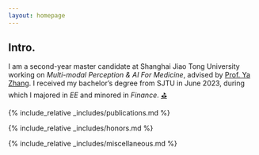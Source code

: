 ```yaml
---
layout: homepage
---
```


## Intro.
I am a second-year master candidate at Shanghai Jiao Tong University working on _Multi-modal Perception & AI For Medicine_, advised by [Prof. Ya Zhang](https://annzhanglion.github.io/). I received my bachelor’s degree from SJTU in June 2023, during which I majored in _EE_ and minored in _Finance_. [⛳️](./assets/pdf/CV.pdf)

{% include_relative _includes/publications.md %}

{% include_relative _includes/honors.md %}

{% include_relative _includes/miscellaneous.md %}


<script language="Javascript"> var date = new Date(document.lastModified); document.write("Last modified: " + date.toLocaleDateString()); </script>
